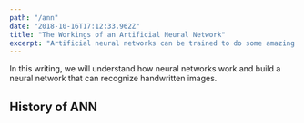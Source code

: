 ```yaml
---
path: "/ann"
date: "2018-10-16T17:12:33.962Z"
title: "The Workings of an Artificial Neural Network"
excerpt: "Artificial neural networks can be trained to do some amazing things, like recognizing faces, playing games, and so on. These tasks are very challenging, if not impossible, to do without using neural networks. This is a brief introduction into how artificial neural networks work."
---
```

In this writing, we will understand how neural networks work and build a neural network that can recognize handwritten images.

## History of ANN

